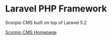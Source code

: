 # Laravel PHP Framework

Scorpio CMS built on top of Laravel 5.2

[Scorpio CMS Homepage](http://scorpio-cms.mikeshellard.me)
